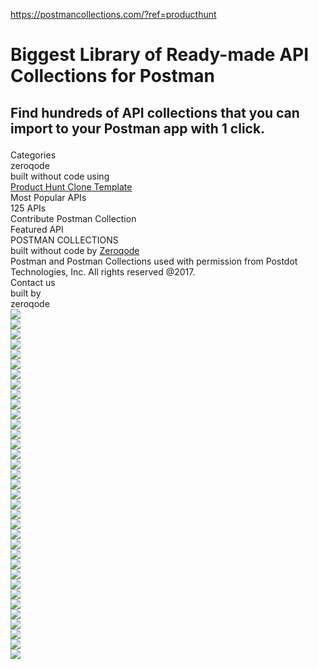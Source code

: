 <a href="https://postmancollections.com/?ref=producthunt">https://postmancollections.com/?ref=producthunt</a><div id="articleHeader"><h1><div><div>Biggest Library of Ready-made API Collections for Postman</div></div></h1></div><div><div><h2><div><div>Find hundreds of API collections that you can import to your Postman app with 1 click. </div>
</h2><div><div><div><div><div><div><div><div><div><div><div><div><div><div><div><div><div>Categories</div>
<div><div><div><div><div><div><div><div><div><div><div>zeroqode</div>
<div><div><div>built without code using </div>
<div><u><a href="https://zeroqode.com/?ref=postmancollections" target="_blank">Product Hunt Clone Template</a></u> </div>
<div><div><div><div><div><div><div><div><div><div><div><div><div><div><div><div>Most Popular APIs </div>
<div><div><div>125 APIs</div>
<div><div><div><div><div><div><div><div><div><div>Contribute Postman Collection</div>
<div><div><div><div><div><div><div><div><div><div><div>Featured API</div>
<div><div><div><div><div><div><div><div><div><div><div><div><div><div><div><div><div>POSTMAN COLLECTIONS</div>
<div><div><div><div><div><div>built without code by <a href="https://zeroqode.com/?ref=postmancollections" target="_blank">Zeroqode</a></div>
<div><div><div><div><div><div><div><div><div><div>Postman and Postman Collections used with permission from Postdot Technologies, Inc. All rights reserved @2017.</div>
</div></div></div><div><div><div><div><div><div><div><div>Contact us</div>
</div></div></div></div></div></div></div></div></div></div></div></div><div><div><div><div><div><div><div><div><div><div><div><div><div>built by</div>
</div></div><div><div><div>zeroqode</div>
</div></div></div></div></div></div></div></div></div></div></div></div></div></div></div></div></div></div></div></div><div class="readableLargeImageContainer"><img src="https://dd7tel2830j4w.cloudfront.net/f1512664234330x942773556336760600/zeroqode_logo_last.svg" /></div><div class="readableLargeImageContainer"><img src="https://dd7tel2830j4w.cloudfront.net/f1512664234330x942773556336760600/zeroqode_logo_last.svg" /></div><div class="readableLargeImageContainer"><img src="https://dd7tel2830j4w.cloudfront.net/f1512664234330x942773556336760600/zeroqode_logo_last.svg" /></div><div class="readableLargeImageContainer"><img src="https://dd7tel2830j4w.cloudfront.net/f1513944197734x287723593646660450/network-connection-01.svg" /></div><div class="readableLargeImageContainer"><img src="https://dd7tel2830j4w.cloudfront.net/f1513853071337x192211965564638370/download-01.svg" /></div><div class="readableLargeImageContainer"><img src="https://dd7tel2830j4w.cloudfront.net/f1513944197734x287723593646660450/network-connection-01.svg" /></div><div class="readableLargeImageContainer"><img src="https://dd7tel2830j4w.cloudfront.net/f1513944197734x287723593646660450/network-connection-01.svg" /></div><div class="readableLargeImageContainer"><img src="https://d1muf25xaso8hp.cloudfront.net/http://s3.amazonaws.com%2Fappforest_uf%2Ff1512480756116x921287993667647200%2Ftest.jpg?w=&h=&fit=max" /></div><div class="readableLargeImageContainer"><img src="https://dd7tel2830j4w.cloudfront.net/f1512483242041x117677669040858740/facebook-messenger.svg" /></div><div class="readableLargeImageContainer"><img src="https://dd7tel2830j4w.cloudfront.net/f1512559646599x313767327927053000/Intercom_white_symbol-01.svg" /></div><div class="readableLargeImageContainer"><img src="https://dd7tel2830j4w.cloudfront.net/f1512483076189x698263264494016800/twilio.svg" /></div><div class="readableLargeImageContainer"><img src="https://dd7tel2830j4w.cloudfront.net/f1512561303989x347936302423477160/amazon-01.svg" /></div><div class="readableLargeImageContainer"><img src="https://dd7tel2830j4w.cloudfront.net/f1512482844741x799551801290363100/google-analytics-3.svg" /></div><div class="readableLargeImageContainer"><img src="https://dd7tel2830j4w.cloudfront.net/f1512491632249x319536067545413950/stripe-white-01.svg" /></div><div class="readableLargeImageContainer"><img src="https://dd7tel2830j4w.cloudfront.net/f1512491331271x176559920189902180/paypal-01.svg" /></div><div class="readableLargeImageContainer"><img src="https://dd7tel2830j4w.cloudfront.net/f1512482979968x603068361524492500/slack-1.svg" /></div><div class="readableLargeImageContainer"><img src="https://dd7tel2830j4w.cloudfront.net/f1512490953243x263036916963756100/mailchimp-01.svg" /></div><div class="readableLargeImageContainer"><img src="https://dd7tel2830j4w.cloudfront.net/f1512562447976x528370584128424500/asana-logo.svg" /></div><div class="readableLargeImageContainer"><img src="https://dd7tel2830j4w.cloudfront.net/f1512483242041x117677669040858740/facebook-messenger.svg" /></div><div class="readableLargeImageContainer"><img src="https://dd7tel2830j4w.cloudfront.net/f1512559646599x313767327927053000/Intercom_white_symbol-01.svg" /></div><div class="readableLargeImageContainer"><img src="https://dd7tel2830j4w.cloudfront.net/f1512483076189x698263264494016800/twilio.svg" /></div><div class="readableLargeImageContainer"><img src="https://dd7tel2830j4w.cloudfront.net/f1512561303989x347936302423477160/amazon-01.svg" /></div><div class="readableLargeImageContainer"><img src="https://dd7tel2830j4w.cloudfront.net/f1512482844741x799551801290363100/google-analytics-3.svg" /></div><div class="readableLargeImageContainer"><img src="https://dd7tel2830j4w.cloudfront.net/f1512491632249x319536067545413950/stripe-white-01.svg" /></div><div class="readableLargeImageContainer"><img src="https://dd7tel2830j4w.cloudfront.net/f1512491331271x176559920189902180/paypal-01.svg" /></div><div class="readableLargeImageContainer"><img src="https://dd7tel2830j4w.cloudfront.net/f1512482979968x603068361524492500/slack-1.svg" /></div><div class="readableLargeImageContainer"><img src="https://dd7tel2830j4w.cloudfront.net/f1512563748307x600742175243795000/mailchimp-freddie-icon.svg" /></div><div class="readableLargeImageContainer"><img src="https://dd7tel2830j4w.cloudfront.net/f1512562447976x528370584128424500/asana-logo.svg" /></div><div class="readableLargeImageContainer"><img src="https://dd7tel2830j4w.cloudfront.net/f1512815734062x723348611500114200/illustration-right-01-01-01.svg" /></div><div class="readableLargeImageContainer"><img src="https://dd7tel2830j4w.cloudfront.net/f1512816414556x396080421516671800/illustration-left-01-01-01-01.svg" /></div><div class="readableLargeImageContainer"><img src="https://dd7tel2830j4w.cloudfront.net/f1513944197734x287723593646660450/network-connection-01.svg" /></div><div class="readableLargeImageContainer"><img src="https://dd7tel2830j4w.cloudfront.net/f1512664234330x942773556336760600/zeroqode_logo_last.svg" /></div><div class="readableLargeImageContainer"><img src="https://dd7tel2830j4w.cloudfront.net/f1512664234330x942773556336760600/zeroqode_logo_last.svg" /></div><div class="readableLargeImageContainer"><img src="https://dd7tel2830j4w.cloudfront.net/f1513944197734x287723593646660450/network-connection-01.svg" /></div><div class="readableLargeImageContainer"><img src="https://dd7tel2830j4w.cloudfront.net/f1513944197734x287723593646660450/network-connection-01.svg" /></div>